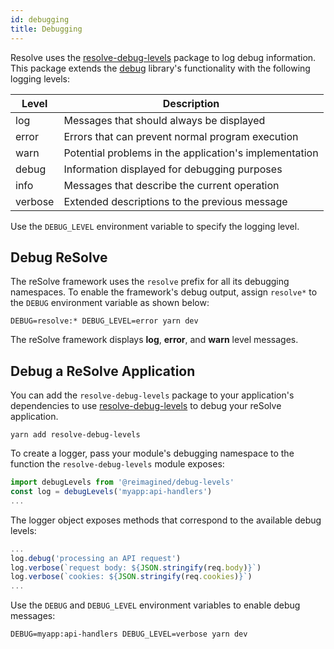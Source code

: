 ```yaml
---
id: debugging
title: Debugging
---
```


Resolve uses the [resolve-debug-levels](https://www.npmjs.com/package/resolve-debug-levels) package to log debug information. This package extends the [debug](https://www.npmjs.com/package/debug) library's functionality with the following logging levels:

| Level   | Description                                            |
| ------- | ------------------------------------------------------ |
| log     | Messages that should always be displayed               |
| error   | Errors that can prevent normal program execution        |
| warn    | Potential problems in the application's implementation |
| debug   | Information displayed for debugging purposes           |
| info    | Messages that describe the current operation           |
| verbose | Extended descriptions to the previous message          |

Use the `DEBUG_LEVEL` environment variable to specify the logging level.

## Debug ReSolve

The reSolve framework uses the `resolve` prefix for all its debugging namespaces. To enable the framework's debug output, assign `resolve*` to the `DEBUG` environment variable as shown below:

```
DEBUG=resolve:* DEBUG_LEVEL=error yarn dev
```

The reSolve framework displays **log**, **error**, and **warn** level messages.

## Debug a ReSolve Application

You can add the `resolve-debug-levels` package to your application's dependencies to use [resolve-debug-levels](https://www.npmjs.com/package/resolve-debug-levels) to debug your reSolve application.

```
yarn add resolve-debug-levels
```

To create a logger, pass your module's debugging namespace to the function the `resolve-debug-levels` module exposes:

```js
import debugLevels from '@reimagined/debug-levels'
const log = debugLevels('myapp:api-handlers')
...
```

The logger object exposes methods that correspond to the available debug levels:

```js
...
log.debug('processing an API request')
log.verbose(`request body: ${JSON.stringify(req.body)}`)
log.verbose(`cookies: ${JSON.stringify(req.cookies)}`)
...
```

Use the `DEBUG` and `DEBUG_LEVEL` environment variables to enable debug messages:

```
DEBUG=myapp:api-handlers DEBUG_LEVEL=verbose yarn dev
```

